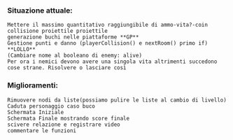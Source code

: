 ### Situazione attuale:
    
    Mettere il massimo quantitativo raggiungibile di ammo-vita?-coin
    collisione proiettile proiettile
    generazione buchi nelle piattaforme **GP**
    Gestione punti e danno (playerCollision() e nextRoom() primo if) **LOLLO**
    (Cambiare nome al booleano di enemy: alive) 
    Per ora i nemici devono avere una singola vita altrimenti succedono cose strane. Risolvere o lasciare così

### Miglioramenti:
    Rimuovere nodi da liste(possiamo pulire le liste al cambio di livello)
    Caduta personaggio caso buco 
    Schermata Iniziale
    Schermata Finale mostrando score finale
    scivere relazione e registrare video
    commentare le funzioni
